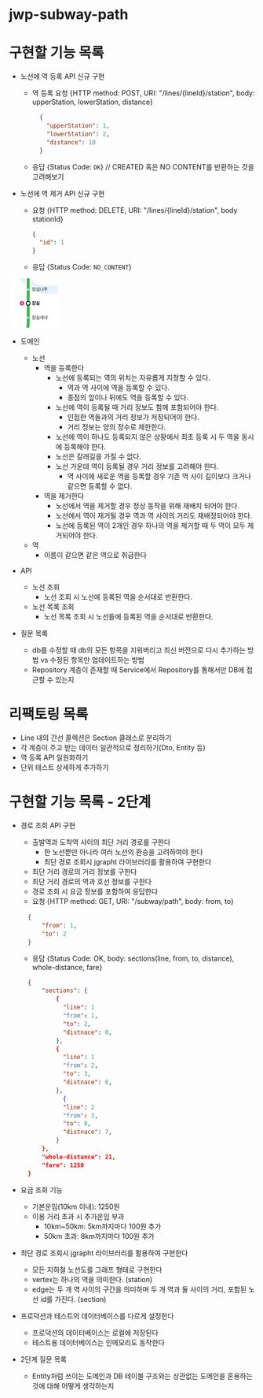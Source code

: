 # jwp-subway-path

# 구현할 기능 목록

- 노선에 역 등록 API 신규 구현
    - 역 등록 요청 {HTTP method: POST, URI: "/lines/{lineId}/station", body: upperStation, lowerStation, distance}
      ```json
        {
          "upperStation": 1,
          "lowerStation": 2,
          "distance": 10
        }
        ```
    - 응답 {Status Code: `OK`} // CREATED 혹은 NO CONTENT를 반환하는 것을 고려해보기

- 노선에 역 제거 API 신규 구현
    - 요청 {HTTP method: DELETE, URI: "/lines/{lineId}/station", body stationId}
        ```json
        {
          "id": 1
        }
        ```
    - 응답 {Status Code: `NO_CONTENT`}

![img.png](잠실인근노선.png)

- 도메인
    - 노선
        - 역을 등록한다
            - 노선에 등록되는 역의 위치는 자유롭게 지정할 수 있다.
                - 역과 역 사이에 역을 등록할 수 있다.
                - 종점의 앞이나 뒤에도 역을 등록할 수 있다.
            - 노선에 역이 등록될 때 거리 정보도 함께 포함되어야 한다.
                - 인접한 역들과의 거리 정보가 저장되어야 한다.
                - 거리 정보는 양의 정수로 제한한다.
            - 노선에 역이 하나도 등록되지 않은 상황에서 최초 등록 시 두 역을 동시에 등록해야 한다.
            - 노선은 갈래길을 가질 수 없다.
            - 노선 가운데 역이 등록될 경우 거리 정보를 고려해야 한다.
              - 역 사이에 새로운 역을 등록할 경우 기존 역 사이 길이보다 크거나 같으면 등록할 수 없다.
        - 역을 제거한다
            - 노선에서 역을 제거할 경우 정상 동작을 위해 재배치 되어야 한다.
            - 노선에서 역이 제거될 경우 역과 역 사이의 거리도 재배정되어야 한다.
            - 노선에 등록된 역이 2개인 경우 하나의 역을 제거할 때 두 역이 모두 제거되어야 한다.
    - 역
      - 이름이 같으면 같은 역으로 취급한다

- API
  - 노선 조회
    - 노선 조회 시 노선에 등록된 역을 순서대로 반환한다.
  - 노선 목록 조회
    - 노선 목록 조회 시 노선들에 등록된 역을 순서대로 반환한다.

- 질문 목록
  - db를 수정할 때 db의 모든 항목을 지워버리고 최신 버전으로 다시 추가하는 방법 vs 수정된 항목만 업데이트하는 방법
  - Repository 계층이 존재할 때 Service에서 Repository를 통해서만 DB에 접근할 수 있는지


# 리팩토링 목록
- Line 내의 간선 콜렉션은 Section 클래스로 분리하기
- 각 계층이 주고 받는 데이터 일관적으로 정리하기(Dto, Entity 등)
- 역 등록 API 일원화하기
- 단위 테스트 상세하게 추가하기

# 구현할 기능 목록 - 2단계
- 경로 조회 API 구현
  - 출발역과 도착역 사이의 최단 거리 경로를 구한다
    - 한 노선뿐만 아니라 여러 노선의 환승을 고려하여야 한다
    - 최단 경로 조회시 jgrapht 라이브러리를 활용하여 구현한다
  - 최단 거리 경로의 거리 정보를 구한다
  - 최단 거리 경로의 역과 호선 정보를 구한다
  - 경로 조회 시 요금 정보를 포함하여 응답한다
  - 요청 {HTTP method: GET, URI: "/subway/path", body: from, to}
  ```json
    {
        "from": 1, 
        "to": 2 
    }
  ```

  - 응담 {Status Code: OK, body: sections(line, from, to, distance), whole-distance, fare}  
  ```json
    {
        "sections": {
            {
              "line": 1
              "from": 1,
              "to": 2,
              "distnace": 8,
            },
            {
              "line": 1
              "from": 2,
              "to": 3,
              "distnace": 6,
            },
              {
              "line": 2
              "from": 3,
              "to": 8,
              "distnace": 7,
            }
        },
        "whole-distance": 21,
        "fare": 1250 
    } 
  ```
  
- 요금 조회 기능
  - 기본운임(10km 이내): 1250원
  - 이용 거리 초과 시 추가운임 부과
    - 10km~50km: 5km까지마다 100원 추가
    - 50km 초과: 8km까지마다 100원 추가

- 최단 경로 조회시 jgrapht 라이브러리를 활용하여 구현한다
  - 모든 지하철 노선도를 그래프 형태로 구현한다
  - vertex는 하나의 역을 의미한다. (station)
  - edge는 두 개 역 사이의 구간을 의미하며 두 개 역과 둘 사이의 거리, 포함된 노선 id를 가진다. (section)

- 프로덕션과 테스트의 데이터베이스를 다르게 설정한다
  - 프로덕션의 데이터베이스는 로컬에 저장된다
  - 테스트용 데이터베이스는 인메모리도 동작한다

- 2단계 질문 목록
  - Entity처럼 쓰이는 도메인과 DB 테이블 구조와는 상관없는 도메인을 혼용하는 것에 대해 어떻게 생각하는지